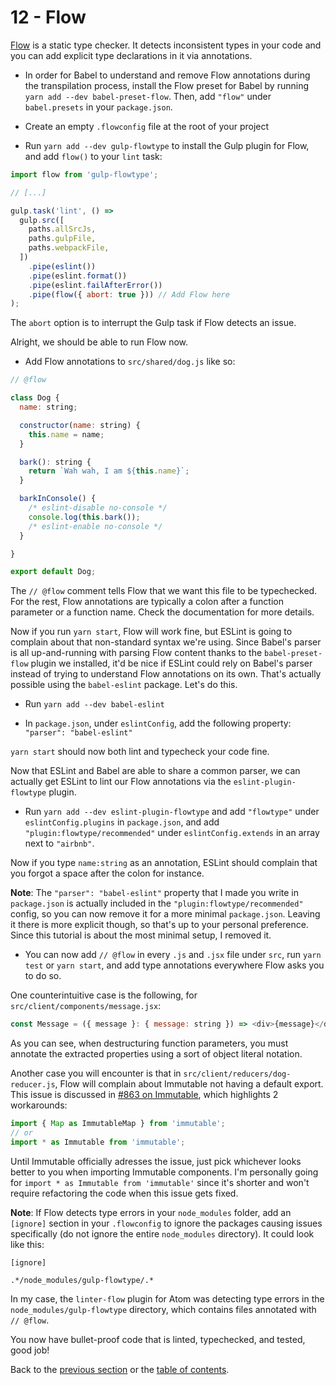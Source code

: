 # 12 - Flow

[Flow](https://flowtype.org/) is a static type checker. It detects inconsistent types in your code and you can add explicit type declarations in it via annotations.

- In order for Babel to understand and remove Flow annotations during the transpilation process, install the Flow preset for Babel by running `yarn add --dev babel-preset-flow`. Then, add `"flow"` under `babel.presets` in your `package.json`.

- Create an empty `.flowconfig` file at the root of your project

- Run `yarn add --dev gulp-flowtype` to install the Gulp plugin for Flow, and add `flow()` to your `lint` task:

```javascript
import flow from 'gulp-flowtype';

// [...]

gulp.task('lint', () =>
  gulp.src([
    paths.allSrcJs,
    paths.gulpFile,
    paths.webpackFile,
  ])
    .pipe(eslint())
    .pipe(eslint.format())
    .pipe(eslint.failAfterError())
    .pipe(flow({ abort: true })) // Add Flow here
);
```

The `abort` option is to interrupt the Gulp task if Flow detects an issue.

Alright, we should be able to run Flow now.

- Add Flow annotations to `src/shared/dog.js` like so:

```javascript
// @flow

class Dog {
  name: string;

  constructor(name: string) {
    this.name = name;
  }

  bark(): string {
    return `Wah wah, I am ${this.name}`;
  }

  barkInConsole() {
    /* eslint-disable no-console */
    console.log(this.bark());
    /* eslint-enable no-console */
  }

}

export default Dog;
```

The `// @flow` comment tells Flow that we want this file to be typechecked. For the rest, Flow annotations are typically a colon after a function parameter or a function name. Check the documentation for more details.

Now if you run `yarn start`, Flow will work fine, but ESLint is going to complain about that non-standard syntax we're using. Since Babel's parser is all up-and-running with parsing Flow content thanks to the `babel-preset-flow` plugin we installed, it'd be nice if ESLint could rely on Babel's parser instead of trying to understand Flow annotations on its own. That's actually possible using the `babel-eslint` package. Let's do this.

- Run `yarn add --dev babel-eslint`

- In `package.json`, under `eslintConfig`, add the following property: `"parser": "babel-eslint"`

`yarn start` should now both lint and typecheck your code fine.

Now that ESLint and Babel are able to share a common parser, we can actually get ESLint to lint our Flow annotations via the `eslint-plugin-flowtype` plugin.

- Run `yarn add --dev eslint-plugin-flowtype` and add `"flowtype"` under `eslintConfig.plugins` in `package.json`, and add `"plugin:flowtype/recommended"` under `eslintConfig.extends` in an array next to `"airbnb"`.

Now if you type `name:string` as an annotation, ESLint should complain that you forgot a space after the colon for instance.

**Note**: The `"parser": "babel-eslint"` property that I made you write in `package.json` is actually included in the `"plugin:flowtype/recommended"` config, so you can now remove it for a more minimal `package.json`. Leaving it there is more explicit though, so that's up to your personal preference. Since this tutorial is about the most minimal setup, I removed it.

- You can now add `// @flow` in every `.js` and `.jsx` file under `src`, run `yarn test` or `yarn start`, and add type annotations everywhere Flow asks you to do so.

One counterintuitive case is the following, for `src/client/components/message.jsx`:

```javascript
const Message = ({ message }: { message: string }) => <div>{message}</div>;
```

As you can see, when destructuring function parameters, you must annotate the extracted properties using a sort of object literal notation.

Another case you will encounter is that in `src/client/reducers/dog-reducer.js`, Flow will complain about Immutable not having a default export. This issue is discussed in [#863 on Immutable](https://github.com/facebook/immutable-js/issues/863), which highlights 2 workarounds:

```javascript
import { Map as ImmutableMap } from 'immutable';
// or
import * as Immutable from 'immutable';
```

Until Immutable officially adresses the issue, just pick whichever looks better to you when importing Immutable components. I'm personally going for `import * as Immutable from 'immutable'` since it's shorter and won't require refactoring the code when this issue gets fixed.

**Note**: If Flow detects type errors in your `node_modules` folder, add an `[ignore]` section in your `.flowconfig` to ignore the packages causing issues specifically (do not ignore the entire `node_modules` directory). It could look like this:

```flowconfig
[ignore]

.*/node_modules/gulp-flowtype/.*
```

In my case, the `linter-flow` plugin for Atom was detecting type errors in the `node_modules/gulp-flowtype` directory, which contains files annotated with `// @flow`.

You now have bullet-proof code that is linted, typechecked, and tested, good job!

Back to the [previous section](/tutorial/11-testing-mocha-chai-sinon) or the [table of contents](https://github.com/verekia/js-stack-from-scratch#table-of-contents).
